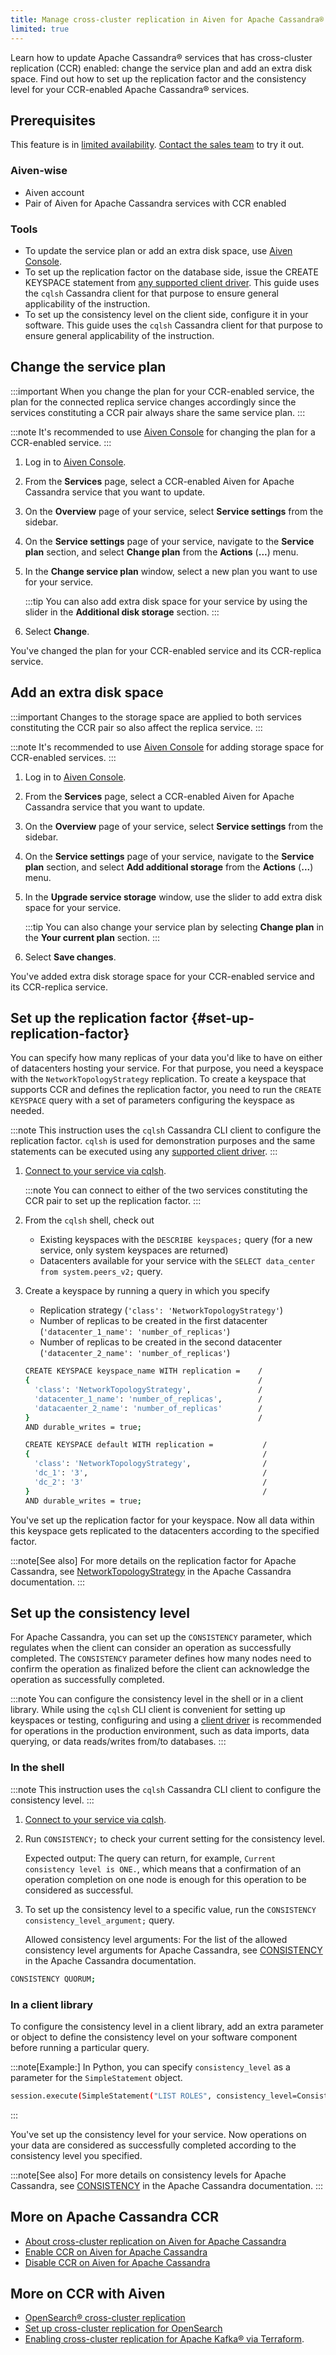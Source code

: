 ```yaml
---
title: Manage cross-cluster replication in Aiven for Apache Cassandra®
limited: true
---
```


Learn how to update Apache Cassandra® services that has cross-cluster replication (CCR) enabled: change the service plan and add an extra disk space. Find out how to set up the replication factor and the consistency level for your CCR-enabled Apache Cassandra® services.

## Prerequisites

This feature is in [limited availability](/docs/platform/concepts/beta_services).
[Contact the sales team](mailto:sales@aiven.io) to try it out.

### Aiven-wise

-   Aiven account
-   Pair of Aiven for Apache Cassandra services with CCR enabled

### Tools

-   To update the service plan or add an extra disk space, use [Aiven
    Console](https://console.aiven.io/).
-   To set up the replication factor on the database side, issue the
    CREATE KEYSPACE statement from [any supported client
    driver](https://cassandra.apache.org/doc/latest/cassandra/getting_started/drivers.html).
    This guide uses the `cqlsh` Cassandra client for that purpose to
    ensure general applicability of the instruction.
-   To set up the consistency level on the client side, configure it in
    your software. This guide uses the `cqlsh` Cassandra client for that
    purpose to ensure general applicability of the instruction.

## Change the service plan

:::important
When you change the plan for your CCR-enabled service, the plan for the
connected replica service changes accordingly since the services
constituting a CCR pair always share the same service plan.
:::

:::note
It's recommended to use [Aiven Console](https://console.aiven.io/) for
changing the plan for a CCR-enabled service.
:::

1.  Log in to [Aiven Console](https://console.aiven.io/).

2.  From the **Services** page, select a CCR-enabled Aiven for Apache
    Cassandra service that you want to update.

3.  On the **Overview** page of your service, select **Service
    settings** from the sidebar.

4.  On the **Service settings** page of your service, navigate to the
    **Service plan** section, and select **Change plan** from the
    **Actions** (**\...**) menu.

5.  In the **Change service plan** window, select a new plan you want to
    use for your service.

    :::tip
    You can also add extra disk space for your service by using the
    slider in the **Additional disk storage** section.
    :::

6.  Select **Change**.

You\'ve changed the plan for your CCR-enabled service and its
CCR-replica service.

## Add an extra disk space

:::important
Changes to the storage space are applied to both services constituting
the CCR pair so also affect the replica service.
:::

:::note
It's recommended to use [Aiven Console](https://console.aiven.io/) for
adding storage space for CCR-enabled services.
:::

1.  Log in to [Aiven Console](https://console.aiven.io/).

2.  From the **Services** page, select a CCR-enabled Aiven for Apache
    Cassandra service that you want to update.

3.  On the **Overview** page of your service, select **Service
    settings** from the sidebar.

4.  On the **Service settings** page of your service, navigate to the
    **Service plan** section, and select **Add additional storage** from
    the **Actions** (**\...**) menu.

5.  In the **Upgrade service storage** window, use the slider to add
    extra disk space for your service.

    :::tip
    You can also change your service plan by selecting **Change plan**
    in the **Your current plan** section.
    :::

6.  Select **Save changes**.

You\'ve added extra disk storage space for your CCR-enabled service and
its CCR-replica service.

## Set up the replication factor {#set-up-replication-factor}

You can specify how many replicas of your data you\'d like to have on
either of datacenters hosting your service. For that purpose, you need a
keyspace with the `NetworkTopologyStrategy` replication. To create a
keyspace that supports CCR and defines the replication factor, you need
to run the `CREATE KEYSPACE` query with a set of parameters configuring
the keyspace as needed.

:::note
This instruction uses the `cqlsh` Cassandra CLI client to configure the
replication factor. `cqlsh` is used for demonstration purposes and the
same statements can be executed using any [supported client
driver](https://cassandra.apache.org/doc/latest/cassandra/getting_started/drivers.html).
:::

1.  [Connect to your service via cqlsh](/docs/products/cassandra/howto/connect-cqlsh-cli).

    :::note
    You can connect to either of the two services constituting the CCR
    pair to set up the replication factor.
    :::

2.  From the `cqlsh` shell, check out

    -   Existing keyspaces with the `DESCRIBE keyspaces;` query (for a
        new service, only system keyspaces are returned)
    -   Datacenters available for your service with the
        `SELECT data_center from system.peers_v2;` query.

3.  Create a keyspace by running a query in which you specify

    -   Replication strategy (`'class': 'NetworkTopologyStrategy'`)
    -   Number of replicas to be created in the first datacenter
        (`'datacenter_1_name': 'number_of_replicas'`)
    -   Number of replicas to be created in the second datacenter
        (`'datacenter_2_name': 'number_of_replicas'`)

    ``` bash
    CREATE KEYSPACE keyspace_name WITH replication =    /
    {                                                   /
      'class': 'NetworkTopologyStrategy',               /
      'datacenter_1_name': 'number_of_replicas',        /
      'datacaenter_2_name': 'number_of_replicas'        /
    }                                                   /
    AND durable_writes = true;
    ```

    ```bash title="Example"
    CREATE KEYSPACE default WITH replication =           /
    {                                                    /
      'class': 'NetworkTopologyStrategy',                /
      'dc_1': '3',                                       /
      'dc_2': '3'                                        /
    }                                                    /
    AND durable_writes = true;
    ```

You\'ve set up the replication factor for your keyspace. Now all data
within this keyspace gets replicated to the datacenters according to the
specified factor.

:::note[See also]
For more details on the replication factor for Apache Cassandra, see
[NetworkTopologyStrategy](https://cassandra.apache.org/doc/4.1/cassandra/cql/ddl.html#networktopologystrategy)
in the Apache Cassandra documentation.
:::

## Set up the consistency level

For Apache Cassandra, you can set up the `CONSISTENCY` parameter, which
regulates when the client can consider an operation as successfully
completed. The `CONSISTENCY` parameter defines how many nodes need to
confirm the operation as finalized before the client can acknowledge the
operation as successfully completed.

:::note
You can configure the consistency level in the shell or in a client
library. While using the `cqlsh` CLI client is convenient for setting up
keyspaces or testing, configuring and using a [client
driver](https://cassandra.apache.org/doc/latest/cassandra/getting_started/drivers.html)
is recommended for operations in the production environment, such as
data imports, data querying, or data reads/writes from/to databases.
:::

### In the shell

:::note
This instruction uses the `cqlsh` Cassandra CLI client to configure the
consistency level.
:::

1.  [Connect to your service via cqlsh](/docs/products/cassandra/howto/connect-cqlsh-cli).

2.  Run `CONSISTENCY;` to check your current setting for the consistency
    level.

    Expected output: The query can return, for example,
    `Current consistency level is ONE.`, which means that a confirmation
    of an operation completion on one node is enough for this operation
    to be considered as successful.

3.  To set up the consistency level to a specific value, run the
    `CONSISTENCY consistency_level_argument;` query.

    Allowed consistency level arguments: For the list of the allowed
    consistency level arguments for Apache Cassandra, see
    [CONSISTENCY](https://cassandra.apache.org/doc/4.1/cassandra/tools/cqlsh.html#consistency)
    in the Apache Cassandra documentation.

```bash title="Example"
CONSISTENCY QUORUM;
```

### In a client library

To configure the consistency level in a client library, add an extra
parameter or object to define the consistency level on your software
component before running a particular query.

:::note[Example:]
In Python, you can specify `consistency_level` as a parameter for the
`SimpleStatement` object.

``` bash
session.execute(SimpleStatement("LIST ROLES", consistency_level=ConsistencyLevel.ALL))
```
:::

You\'ve set up the consistency level for your service. Now operations on
your data are considered as successfully completed according to the
consistency level you specified.

:::note[See also]
For more details on consistency levels for Apache Cassandra, see
[CONSISTENCY](https://cassandra.apache.org/doc/4.1/cassandra/tools/cqlsh.html#consistency)
in the Apache Cassandra documentation.
:::

## More on Apache Cassandra CCR

-   [About cross-cluster replication on Aiven for Apache Cassandra](/docs/products/cassandra/concepts/cross-cluster-replication)
-   [Enable CCR on Aiven for Apache Cassandra](/docs/products/cassandra/howto/enable-cross-cluster-replication)
-   [Disable CCR on Aiven for Apache Cassandra](/docs/products/cassandra/howto/disable-cross-cluster-replication)

## More on CCR with Aiven

-   [OpenSearch® cross-cluster replication](/docs/products/opensearch/concepts/cross-cluster-replication-opensearch)
-   [Set up cross-cluster replication for OpenSearch](/docs/products/opensearch/howto/setup-cross-cluster-replication-opensearch)
-   [Enabling cross-cluster replication for Apache Kafka® via
    Terraform](https://aiven.io/developer/kafka-mirrormaker-crosscluster).
